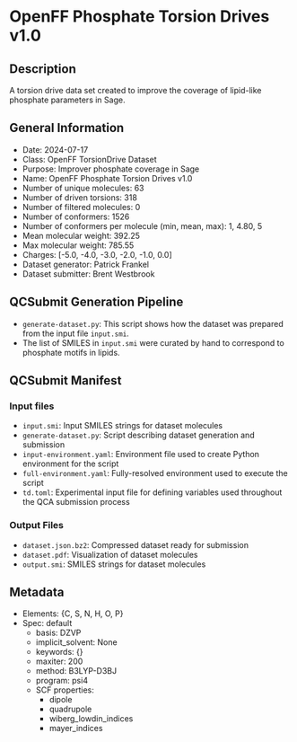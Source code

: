 # OpenFF Phosphate Torsion Drives v1.0

## Description

A torsion drive data set created to improve the coverage of lipid-like phosphate
parameters in Sage.

## General Information

* Date: 2024-07-17
* Class: OpenFF TorsionDrive Dataset
* Purpose: Improver phosphate coverage in Sage
* Name: OpenFF Phosphate Torsion Drives v1.0
* Number of unique molecules: 63
* Number of driven torsions: 318
* Number of filtered molecules: 0
* Number of conformers: 1526
* Number of conformers per molecule (min, mean, max): 1, 4.80, 5
* Mean molecular weight: 392.25
* Max molecular weight: 785.55
* Charges: [-5.0, -4.0, -3.0, -2.0, -1.0, 0.0]
* Dataset generator: Patrick Frankel
* Dataset submitter: Brent Westbrook

## QCSubmit Generation Pipeline

* `generate-dataset.py`: This script shows how the dataset was prepared from the
  input file `input.smi`.
* The list of SMILES in `input.smi` were curated by hand to correspond to
  phosphate motifs in lipids.

## QCSubmit Manifest

### Input files
* `input.smi`: Input SMILES strings for dataset molecules
* `generate-dataset.py`: Script describing dataset generation and submission
* `input-environment.yaml`: Environment file used to create Python environment for the script
* `full-environment.yaml`: Fully-resolved environment used to execute the script
* `td.toml`: Experimental input file for defining variables used throughout the QCA submission process

### Output Files
* `dataset.json.bz2`: Compressed dataset ready for submission
* `dataset.pdf`: Visualization of dataset molecules
* `output.smi`: SMILES strings for dataset molecules

## Metadata
* Elements: {C, S, N, H, O, P}
* Spec: default
	* basis: DZVP
	* implicit_solvent: None
	* keywords: {}
	* maxiter: 200
	* method: B3LYP-D3BJ
	* program: psi4
	* SCF properties:
		* dipole
		* quadrupole
		* wiberg_lowdin_indices
		* mayer_indices
